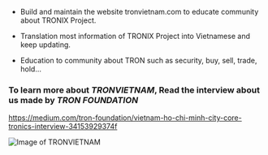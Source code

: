 - Build and maintain the website tronvietnam.com to educate community about TRONIX Project.

- Translation most information of TRONIX Project into Vietnamese and keep updating.

- Education to community about TRON such as security, buy, sell, trade, hold…

### To learn more about *TRONVIETNAM*, Read the interview about us made by *TRON FOUNDATION* 
https://medium.com/tron-foundation/vietnam-ho-chi-minh-city-core-tronics-interview-34153929374f

![Image of TRONVIETNAM](https://lh3.googleusercontent.com/DKJnTmtJaNi-4Il4kvF7MhnF3FKue3dXT7Sqykl-e-J1793YiOdOOZ1w2l9kUfvlxgr9gkbIQgv6L9rABshy9Xopi4TMrXanIftgWBA8iRpO7SHoGBCcWihyP_O_H5qazjKyWSu7DeBmWe3V3fUc6B0YiEKS2wgw1FjU6Iy0Gx0P0ysuJVyrxCNwwxLlzjLzaBeNivABzP626Sv2JF-sJHnKdGMWDIaaNZtnOmD-y5OOjoJAnXvi-CvEwipBwr6Ponv53FaA_z8JEkJqjnJpPIZV98ER4iq6pTorS9YY9C7lBaOveOadhF8gR0aiDXJNOjj92iRjmUjEWLqUuDtyoNlMpntjGt4R6kruQrB11j8EbSIF3xM28jO8WXjCKbzRZeYJlkPLx_Fp0yOBp7TBIIXfqOAMWDe_-1PnwgrXp97v5DiXjL1EXUm7uo_hZRBQXgFhzsxEuQ7GSeNospWytmKLHbhp-6infc0oNTncjKxeBawUynOLmkEiZiqYRXjmasJxwDKPREEd65gVwGvTzSU0Z_Z_cxS7iljZnvtsA9mqTHArqIqEk-an27gcTQf-=w3360-h1952) 
